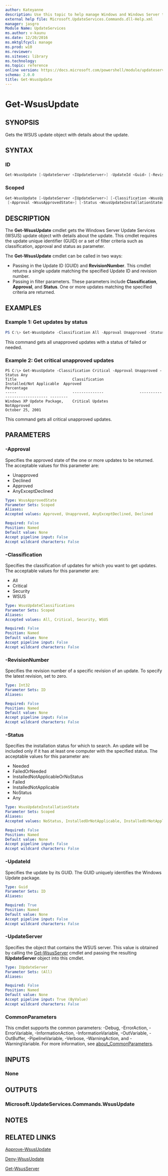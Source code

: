 ```yaml
---
author: Kateyanne
description: Use this topic to help manage Windows and Windows Server technologies with Windows PowerShell.
external help file: Microsoft.UpdateServices.Commands.dll-Help.xml
manager: jasgro
Module Name: UpdateServices
ms.author: v-kaunu
ms.date: 12/20/2016
ms.mktglfcycl: manage
ms.prod: w10
ms.reviewer: 
ms.sitesec: library
ms.technology: 
ms.topic: reference
online version: https://docs.microsoft.com/powershell/module/updateservices/get-wsusupdate?view=windowsserver2022-ps&wt.mc_id=ps-gethelp
schema: 2.0.0
title: Get-WsusUpdate
---
```


# Get-WsusUpdate

## SYNOPSIS

Gets the WSUS update object with details about the update.

## SYNTAX

### ID

```powershell
Get-WsusUpdate [-UpdateServer <IUpdateServer>] -UpdateId <Guid> [-RevisionNumber <Int32>] [<CommonParameters>]
```

### Scoped

```powershell
Get-WsusUpdate [-UpdateServer <IUpdateServer>] [-Classification <WsusUpdateClassifications>]
 [-Approval <WsusApprovedState>] [-Status <WsusUpdateInstallationState>] [<CommonParameters>]
```

## DESCRIPTION

The **Get-WsusUpdate** cmdlet gets the Windows Server Update Services (WSUS) update object with details about the update. This cmdlet requires the update unique identifier (GUID) or a set of filter criteria such as classification, approval and status as parameter.

The **Get-WsusUpdate** cmdlet can be called in two ways:

- Passing in the Update ID (GUID) and **RevisionNumber**. This cmdlet returns a single update matching the specified Update ID and revision number.
- Passing in filter parameters. These parameters include **Classification**, **Approval**, and **Status**. One or more updates matching the specified criteria are returned.

## EXAMPLES

### Example 1: Get updates by status

```powershell
PS C:\> Get-WsusUpdate -Classification All -Approval Unapproved -Status FailedOrNeeded
```

This command gets all unapproved updates with a status of failed or needed.

### Example 2: Get critical unapproved updates

```text
PS C:\> Get-WsusUpdate -Classification Critical -Approval Unapproved -Status Any
Title                         Classification                    Installed/Not Applicable  Approved
Percentage
-----                         --------------                ----------------------------- --------
Windows XP Update Package,    Critical Updates                                            NotApproved
October 25, 2001
```

This command gets all critical unapproved updates.

## PARAMETERS

### -Approval

Specifies the approved state of the one or more updates to be returned. The acceptable values for this parameter are:

- Unapproved
- Declined
- Approved
- AnyExceptDeclined

```yaml
Type: WsusApprovedState
Parameter Sets: Scoped
Aliases:
Accepted values: Approved, Unapproved, AnyExceptDeclined, Declined

Required: False
Position: Named
Default value: None
Accept pipeline input: False
Accept wildcard characters: False
```

### -Classification

Specifies the classification of updates for which you want to get updates. The acceptable values for this parameter are:

- All
- Critical
- Security
- WSUS

```yaml
Type: WsusUpdateClassifications
Parameter Sets: Scoped
Aliases:
Accepted values: All, Critical, Security, WSUS

Required: False
Position: Named
Default value: None
Accept pipeline input: False
Accept wildcard characters: False
```

### -RevisionNumber

Specifies the revision number of a specific revision of an update. To specify the latest revision, set to zero.

```yaml
Type: Int32
Parameter Sets: ID
Aliases:

Required: False
Position: Named
Default value: None
Accept pipeline input: False
Accept wildcard characters: False
```

### -Status

Specifies the installation status for which to search. An update will be included only if it has at least one computer with the specified status. The acceptable values for this parameter are:

- Needed
- FailedOrNeeded
- InstalledNotApplicableOrNoStatus
- Failed
- InstalledNotApplicable
- NoStatus
- Any

```yaml
Type: WsusUpdateInstallationState
Parameter Sets: Scoped
Aliases:
Accepted values: NoStatus, InstalledOrNotApplicable, InstalledOrNotApplicableOrNoStatus, Failed, Needed, FailedOrNeeded, Any

Required: False
Position: Named
Default value: None
Accept pipeline input: False
Accept wildcard characters: False
```

### -UpdateId

Specifies the update by its GUID. The GUID uniquely identifies the Windows Update package.

```yaml
Type: Guid
Parameter Sets: ID
Aliases:

Required: True
Position: Named
Default value: None
Accept pipeline input: False
Accept wildcard characters: False
```

### -UpdateServer

Specifies the object that contains the WSUS server. This value is obtained by calling the [Get-WsusServer](./Get-WsusServer.md) cmdlet and passing the resulting **IUpdateServer** object into this cmdlet.

```yaml
Type: IUpdateServer
Parameter Sets: (All)
Aliases:

Required: False
Position: Named
Default value: None
Accept pipeline input: True (ByValue)
Accept wildcard characters: False
```

### CommonParameters

This cmdlet supports the common parameters: -Debug, -ErrorAction, -ErrorVariable, -InformationAction, -InformationVariable, -OutVariable, -OutBuffer, -PipelineVariable, -Verbose, -WarningAction, and -WarningVariable. For more information, see [about_CommonParameters](https://go.microsoft.com/fwlink/?LinkID=113216).

## INPUTS

### None

## OUTPUTS

### Microsoft.UpdateServices.Commands.WsusUpdate

## NOTES

## RELATED LINKS

[Approve-WsusUpdate](./Approve-WsusUpdate.md)

[Deny-WsusUpdate](./Deny-WsusUpdate.md)

[Get-WsusServer](./Get-WsusServer.md)
